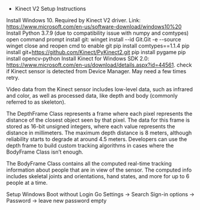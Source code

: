 - Kinect V2 Setup Instructions

Install Windows 10. Required by Kinect V2 driver.
Link: https://www.microsoft.com/en-us/software-download/windows10%20
Install Python 3.7.9 (due to compatibility issue with numpy and comtypes)
open command prompt
install git: winget install --id Git.Git -e --source winget
close and reopen cmd to enable git
pip install comtypes==1.1.4
pip install git+https://github.com/Kinect/PyKinect2.git
pip install pygame
pip install opencv-python
Install Kinect for Windows SDK 2.0: https://www.microsoft.com/en-us/download/details.aspx?id=44561.
check if Kinect sensor is detected from Device Manager. May need a few times retry.


Video data from the Kinect sensor includes low-level data, such as infrared and color, as well as processed data, like depth and body (commonly referred to as skeleton). 

The DepthFrame Class represents a frame where each pixel represents the distance of the closest object seen by that pixel. The data for this frame is stored as 16-bit unsigned integers, where each value represents the distance in millimeters. The maximum depth distance is 8 meters, although reliability starts to degrade at around 4.5 meters. Developers can use the depth frame to build custom tracking algorithms in cases where the BodyFrame Class isn’t enough.

The BodyFrame Class contains all the computed real-time tracking information about people that are in view of the sensor. The computed info includes skeletal joints and orientations, hand states, and more for up to 6 people at a time.

Setup Windows Boot without Login
Go Settings -> Search Sign-in options -> Password -> leave new password empty
